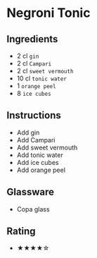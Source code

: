 # Negroni Tonic

## Ingredients
- 2 cl `gin`
- 2 cl `Campari`
- 2 cl `sweet vermouth`
- 10 cl `tonic water`
- 1 `orange peel`
- 8 `ice cubes`

## Instructions
- Add gin
- Add Campari
- Add sweet vermouth
- Add tonic water
- Add ice cubes
- Add orange peel

## Glassware
- Copa glass

## Rating
- ★★★★☆